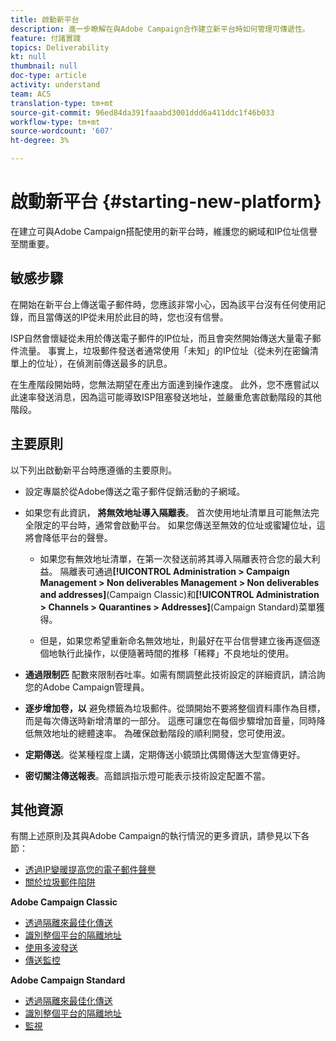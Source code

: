 ```yaml
---
title: 啟動新平台
description: 進一步瞭解在與Adobe Campaign合作建立新平台時如何管理可傳遞性。
feature: 付諸實踐
topics: Deliverability
kt: null
thumbnail: null
doc-type: article
activity: understand
team: ACS
translation-type: tm+mt
source-git-commit: 96ed84da391faaabd3001ddd6a411ddc1f46b033
workflow-type: tm+mt
source-wordcount: '607'
ht-degree: 3%

---
```



# 啟動新平台 {#starting-new-platform}

在建立可與Adobe Campaign搭配使用的新平台時，維護您的網域和IP位址信譽至關重要。

## 敏感步驟

在開始在新平台上傳送電子郵件時，您應該非常小心，因為該平台沒有任何使用記錄，而且當傳送的IP從未用於此目的時，您也沒有信譽。

ISP自然會懷疑從未用於傳送電子郵件的IP位址，而且會突然開始傳送大量電子郵件流量。 事實上，垃圾郵件發送者通常使用「未知」的IP位址（從未列在密鑰清單上的位址），在偵測前傳送最多的訊息。

在生產階段開始時，您無法期望在產出方面達到操作速度。 此外，您不應嘗試以此速率發送消息，因為這可能導致ISP阻塞發送地址，並嚴重危害啟動階段的其他階段。

## 主要原則

以下列出啟動新平台時應遵循的主要原則。

* 設定專屬於從Adobe傳送之電子郵件促銷活動的子網域。

* 如果您有此資訊， **將無效地址導入隔離表**。
首次使用地址清單且可能無法完全限定的平台時，通常會啟動平台。 如果您傳送至無效的位址或蜜罐位址，這將會降低平台的聲譽。

   * 如果您有無效地址清單，在第一次發送前將其導入隔離表符合您的最大利益。 隔離表可通過&#x200B;**[!UICONTROL Administration > Campaign Management > Non deliverables Management > Non deliverables and addresses]**(Campaign Classic)和&#x200B;**[!UICONTROL Administration > Channels > Quarantines > Addresses]**(Campaign Standard)菜單獲得。

   * 但是，如果您希望重新命名無效地址，則最好在平台信譽建立後再逐個逐個地執行此操作，以便隨著時間的推移「稀釋」不良地址的使用。

* **通過限制匹** 配數來限制吞吐率。如需有關調整此技術設定的詳細資訊，請洽詢您的Adobe Campaign管理員。

* **逐步增加卷，以** 避免標籤為垃圾郵件。從頭開始不要將整個資料庫作為目標，而是每次傳送時新增清單的一部分。 這應可讓您在每個步驟增加音量，同時降低無效地址的總體速率。 為確保啟動階段的順利開發，您可使用波。

* **定期傳送**。從某種程度上講，定期傳送小鏡頭比偶爾傳送大型宣傳更好。
* **密切關注傳送報表**。高錯誤指示燈可能表示技術設定配置不當。

## 其他資源

有關上述原則及其與Adobe Campaign的執行情況的更多資訊，請參見以下各節：

* [透過IP變暖提高您的電子郵件聲譽](../../help/additional-resources/increase-reputation-with-ip-warming.md)
* [關於垃圾郵件陷阱](../../help/additional-resources/all-about-spam-traps.md)

**Adobe Campaign Classic**

* [透過隔離來最佳化傳送](https://experienceleague.adobe.com/docs/campaign-classic/using/sending-messages/monitoring-deliveries/understanding-quarantine-management.html#optimizing-your-delivery-through-quarantines)
* [識別整個平台的隔離地址](https://experienceleague.adobe.com/docs/campaign-classic/using/sending-messages/monitoring-deliveries/understanding-quarantine-management.html#identifying-quarantined-addresses-for-the-entire-platform)
* [使用多波發送](https://experienceleague.adobe.com/docs/campaign-classic/using/sending-messages/key-steps-when-creating-a-delivery/steps-sending-the-delivery.html#sending-using-multiple-waves)
* [傳送監控](https://experienceleague.adobe.com/docs/campaign-classic/using/sending-messages/monitoring-deliveries/about-delivery-monitoring.html#sending-messages)

**Adobe Campaign Standard**

* [透過隔離來最佳化傳送](https://experienceleague.adobe.com/docs/campaign-standard/using/testing-and-sending/monitoring-messages/understanding-quarantine-management.html#optimizing-your-delivery-through-quarantines)
* [識別整個平台的隔離地址](https://experienceleague.adobe.com/docs/campaign-standard/using/testing-and-sending/monitoring-messages/understanding-quarantine-management.html)
* [監視](https://experienceleague.adobe.com/docs/campaign-standard/using/testing-and-sending/monitoring-messages/monitoring-a-delivery.html)
